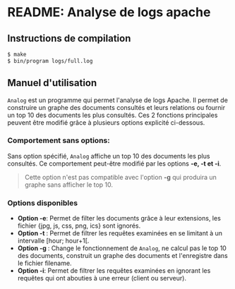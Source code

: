 # README: Analyse de logs apache
## Instructions de compilation
```sh
$ make
$ bin/program logs/full.log
```
## Manuel d'utilisation
`Analog` est un programme qui permet l'analyse de logs Apache. Il permet de construire un graphe des documents consultés et leurs relations ou fournir un top 10 des documents les plus consultés. Ces 2 fonctions principales peuvent être modifié grâce à plusieurs options explicité ci-dessous.

### Comportement sans options:
Sans option spécifié, `Analog` affiche un top 10 des documents les plus consultés. Ce comportement peut-être modifié par les options **-e, -t et -i**.
> Cette option n'est pas compatible avec l'option **-g** qui produira un graphe sans afficher le top 10.

### Options disponibles
 - **Option -e**: Permet de filter les documents grâce à leur extensions, les fichier {jpg, js, css, png, ics} sont ignorés.
 - **Option -t <hour>**: Permet de filtrer les requêtes examinées en se limitant à un intervalle [hour; hour+1[.
 - **Option -g <filename>**: Change le fonctionnement de `Analog`, ne calcul pas le top 10 des documents, construit un graphe des documents et l'enregistre dans le fichier filename.
 - **Option -i**: Permet de filtrer les requêtes examinées en ignorant les requêtes qui ont abouties à une erreur (client ou serveur).
